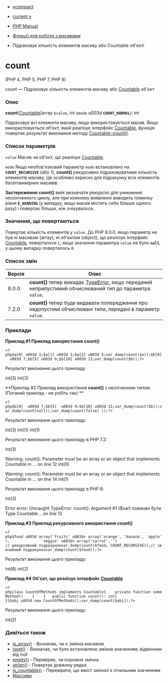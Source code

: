 - [«compact](function.compact.md)
- [current »](function.current.md)

- [PHP Manual](index.md)
- [Функції для роботи з масивами](ref.array.md)
- Підраховує кількість елементів масиву або Countable об'єкті

# count

(PHP 4, PHP 5, PHP 7, PHP 8)

count — Підраховує кількість елементів масиву або
[Countable](class.countable.md) об'єкт

### Опис

**count**([Countable](class.countable.md)\|array `$value`, int `$mode`
u003d **`COUNT_NORMAL`**): int

Підраховує всі елементи масиву, якщо використовується масив. Якщо
використовується об'єкт, який реалізує інтерфейс
[Countable](class.countable.md), функція повертає результат
виконання методу [Countable::count()](countable.count.md).

### Список параметрів

`value`
Масив чи об'єкт, що реалізує [Countable](class.countable.md).

`mode`
Якщо необов'язковий параметр `mode` встановлено на **`COUNT_RECURSIVE`**
(або 1), **count()** рекурсивно підраховуватиме кількість елементів
масиву. Це особливо корисно для підрахунку всіх елементів багатовимірних
масивів.

**Застереження**
**count()** вміє визначати рекурсію для уникнення нескінченного циклу,
але при кожному виявленні виводить помилку рівня **`E_WARNING`** (у
випадку, якщо масив містить себе більше одного разу) і повертає
більше, ніж очікувалося.

### Значення, що повертаються

Повертає кількість елементів у `value`. До PHP 8.0.0, якщо параметр
не був ні масивом (array), ні об'єктом (object), що реалізує інтерфейс
[Countable](class.countable.md), поверталося `1`, якщо значення
параметра `value` не було **`null`**, у цьому випадку поверталось `0`.

### Список змін

| Версія | Опис                                                                                                                           |
| ------ | ------------------------------------------------------------------------------------------------------------------------------ |
| 8.0.0  | **count()** тепер викидає [TypeError](class.typeerror.md), якщо переданий неприпустимий обчислюваний тип до параметра `value`. |
| 7.2.0  | **count()** тепер буде видавати попередження про недопустимі обчислювані типи, передані в параметр `value`.                    |

### Приклади

**Приклад #1 Приклад використання **count()****

` <?php$a[0] u003d 1;$a[1] u003d 3;$a[2] u003d 5;var_dump(count($a));$b[0]  u003d 7;$b[5] u003d 9;$b[10] u003d 11;var_dump(count($b));?> `

Результат виконання цього прикладу:

int(3)
int(3)

**Приклад #2 Приклад використання **count()** з незліченним типом
(Поганий приклад - не робіть так) **

` <?php$b[0]  u003d 7;$b[5]  u003d 9;$b[10] u003d 11;var_dump(count($b));var_dump(count(null));var_dump(count(false) ));?> `

Результат виконання цього прикладу:

int(3)
int(0)
int(1)

Результат виконання цього прикладу в PHP 7.2:

int(3)

Warning: count(): Parameter must be an array or an object that implements Countable in … on line 12
int(0)

Warning: count(): Parameter must be an array or an object that implements Countable in … on line 14
int(1)

Результат виконання цього прикладу в PHP 8:

int(3)

Error error: Uncaught TypeError: count(): Argument #1 ($var) повинен бути Type Countable .. on line 12

**Приклад #3 Приклад рекурсивного використання **count()****

` <?php$food u003d array('fruits' u003d> array('orange', 'banana', 'apple'),              'veggie' u003d> array('carrot','') // рекурсивний підрахунокvar_dump(count($food, COUNT_RECURSIVE));// звичайний підрахунокvar_dump(count($food));?> `

Результат виконання цього прикладу:

int(8)
int(2)

**Приклад #4 Об'єкт, що реалізує інтерфейс
[Countable](class.countable.md)**

`<?phpclass CountOfMethods implements Countable{    private function someMethod()    {    }   public function count(): int| }}$obj u003d new CountOfMethods();var_dump(count($obj));?> `

Результат виконання цього прикладу:

int(2)

### Дивіться також

- [is_array()](function.is-array.md) - Визначає, чи є
змінна масивом
- [isset()](function.isset.md) - Визначає, чи було встановлено
змінна значенням, відмінним від null
- [empty()](function.empty.md) - Перевіряє, чи порожня змінна
- [strlen()](function.strlen.md) - Повертає довжину рядка
- [is_countable()](function.is-countable.md) - Перевірити, що
вміст змінної є лічильним значенням
- [Массиви](language.types.array.md)
